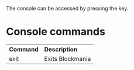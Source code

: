 The console can be accessed by pressing the <ESCAPE> key.

# Console commands #

<table>
    <tr>
        <td><b>Command</b></td><td><b>Description</b></td>
    </tr>
<tr>
<td>exit</td><td>Exits Blockmania</td>
</tr>
</table>


